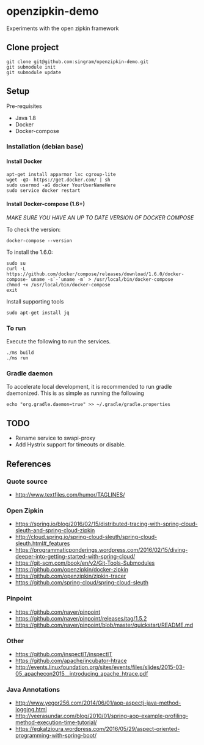 # openzipkin-demo
Experiments with the open zipkin framework

## Clone project

    git clone git@github.com:singram/openzipkin-demo.git
    git submodule init
    git submodule update


## Setup

Pre-requisites
- Java 1.8
- Docker
- Docker-compose

### Installation (debian base)

#### Install Docker

    apt-get install apparmor lxc cgroup-lite
    wget -qO- https://get.docker.com/ | sh
    sudo usermod -aG docker YourUserNameHere
    sudo service docker restart

#### Install Docker-compose  (1.6+)

*MAKE SURE YOU HAVE AN UP TO DATE VERSION OF DOCKER COMPOSE*

To check the version:

    docker-compose --version

To install the 1.6.0:

    sudo su
    curl -L https://github.com/docker/compose/releases/download/1.6.0/docker-compose-`uname -s`-`uname -m` > /usr/local/bin/docker-compose
    chmod +x /usr/local/bin/docker-compose
    exit

Install supporting tools

    sudo apt-get install jq

### To run

Execute the following to run the services.

    ./ms build
    ./ms run

### Gradle daemon

To accelerate local development, it is recommended to run gradle daemonized.  This is as simple as running the following

    echo "org.gradle.daemon=true" >> ~/.gradle/gradle.properties

## TODO
- Rename service to swapi-proxy
- Add Hystrix support for timeouts or disable.

## References

### Quote source
- http://www.textfiles.com/humor/TAGLINES/

### Open Zipkin
- https://spring.io/blog/2016/02/15/distributed-tracing-with-spring-cloud-sleuth-and-spring-cloud-zipkin
- http://cloud.spring.io/spring-cloud-sleuth/spring-cloud-sleuth.html#_features
- https://programmaticponderings.wordpress.com/2016/02/15/diving-deeper-into-getting-started-with-spring-cloud/
- https://git-scm.com/book/en/v2/Git-Tools-Submodules
- https://github.com/openzipkin/docker-zipkin
- https://github.com/openzipkin/zipkin-tracer
- https://github.com/spring-cloud/spring-cloud-sleuth

### Pinpoint
- https://github.com/naver/pinpoint
- https://github.com/naver/pinpoint/releases/tag/1.5.2
- https://github.com/naver/pinpoint/blob/master/quickstart/README.md

### Other
- https://github.com/inspectIT/inspectIT
- https://github.com/apache/incubator-htrace
- http://events.linuxfoundation.org/sites/events/files/slides/2015-03-05_apachecon2015__introducing_apache_htrace.pdf

### Java Annotations
- http://www.yegor256.com/2014/06/01/aop-aspectj-java-method-logging.html
- http://veerasundar.com/blog/2010/01/spring-aop-example-profiling-method-execution-time-tutorial/
- https://egkatzioura.wordpress.com/2016/05/29/aspect-oriented-programming-with-spring-boot/